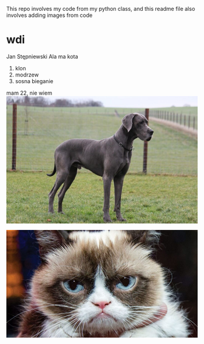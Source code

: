 This repo involves my code from my python class, and this readme file also involves adding images from code

# wdi
Jan Stępniewski 
Ala ma kota
1. klon
2. modrzew
3. sosna
bieganie

mam 22, nie wiem
![img_1.png](img_1.png)

<img src="laboratorium_2/cat.jpg">
